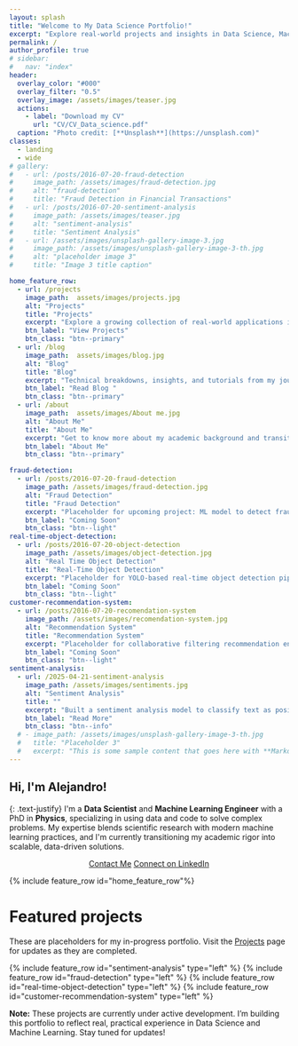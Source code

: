 ```yaml
---
layout: splash
title: "Welcome to My Data Science Portfolio!"
excerpt: "Explore real-world projects and insights in Data Science, Machine Learning, and AI."
permalink: /
author_profile: true
# sidebar:
#   nav: "index"
header:
  overlay_color: "#000"
  overlay_filter: "0.5"
  overlay_image: /assets/images/teaser.jpg
  actions:
    - label: "Download my CV"
      url: "CV/CV_Data_science.pdf"
  caption: "Photo credit: [**Unsplash**](https://unsplash.com)"
classes:
  - landing
  - wide
# gallery:
#   - url: /posts/2016-07-20-fraud-detection
#     image_path: /assets/images/fraud-detection.jpg
#     alt: "fraud-detection"
#     title: "Fraud Detection in Financial Transactions"
#   - url: /posts/2016-07-20-sentiment-analysis
#     image_path: /assets/images/teaser.jpg
#     alt: "sentiment-analysis"
#     title: "Sentiment Analysis"
#   - url: /assets/images/unsplash-gallery-image-3.jpg
#     image_path: /assets/images/unsplash-gallery-image-3-th.jpg
#     alt: "placeholder image 3"
#     title: "Image 3 title caption"

home_feature_row:
  - url: /projects
    image_path:  assets/images/projects.jpg
    alt: "Projects"
    title: "Projects"
    excerpt: "Explore a growing collection of real-world applications in Data Science, from Sentiment Analysis to Fraud Detection."
    btn_label: "View Projects"
    btn_class: "btn--primary"
  - url: /blog
    image_path:  assets/images/blog.jpg
    alt: "Blog"
    title: "Blog"
    excerpt: "Technical breakdowns, insights, and tutorials from my journey in ML and Data Science."
    btn_label: "Read Blog "
    btn_class: "btn--primary"
  - url: /about
    image_path:  assets/images/About me.jpg
    alt: "About Me"
    title: "About Me"
    excerpt: "Get to know more about my academic background and transition into Data Science."
    btn_label: "About Me"
    btn_class: "btn--primary"

fraud-detection:
  - url: /posts/2016-07-20-fraud-detection
    image_path: /assets/images/fraud-detection.jpg
    alt: "Fraud Detection"
    title: "Fraud Detection"
    excerpt: "Placeholder for upcoming project: ML model to detect fraudulent transactions using ensemble methods."
    btn_label: "Coming Soon"
    btn_class: "btn--light"
real-time-object-detection:
  - url: /posts/2016-07-20-object-detection
    image_path: /assets/images/object-detection.jpg
    alt: "Real Time Object Detection"
    title: "Real-Time Object Detection"
    excerpt: "Placeholder for YOLO-based real-time object detection pipeline on video streams."
    btn_label: "Coming Soon"
    btn_class: "btn--light"
customer-recommendation-system:
  - url: /posts/2016-07-20-recomendation-system
    image_path: /assets/images/recomendation-system.jpg
    alt: "Recommendation System"
    title: "Recommendation System"
    excerpt: "Placeholder for collaborative filtering recommendation engine."
    btn_label: "Coming Soon"
    btn_class: "btn--light"
sentiment-analysis:
  - url: /2025-04-21-sentiment-analysis
    image_path: /assets/images/sentiments.jpg
    alt: "Sentiment Analysis"
    title: ""
    excerpt: "Built a sentiment analysis model to classify text as positive or negative, useful for customer feedback and social media analysis."
    btn_label: "Read More"
    btn_class: "btn--info"
  # - image_path: /assets/images/unsplash-gallery-image-3-th.jpg
  #   title: "Placeholder 3"
  #   excerpt: "This is some sample content that goes here with **Markdown** formatting."
---
```


## Hi, I'm Alejandro!

{: .text-justify}
I'm a **Data Scientist** and **Machine Learning Engineer** with a PhD in **Physics**, specializing in using data and code to solve complex problems. My expertise blends scientific research with modern machine learning practices, and I'm currently transitioning my academic rigor into scalable, data-driven solutions.

<p align="center">
  <a class="btn btn--primary" href="mailto:alejandromatiasastorga@gmail.com">Contact Me</a>
  <a class="btn btn--inverse" href="https://www.linkedin.com/in/alexmatiasastorga/" target="_blank">Connect on LinkedIn</a>
</p>

{% include feature_row id="home_feature_row"%}

# <i class="fas fa-project-diagram"></i> Featured projects

These are placeholders for my in-progress portfolio. Visit the [Projects](./projects) page for updates as they are completed.

{% include feature_row id="sentiment-analysis" type="left" %}
{% include feature_row id="fraud-detection" type="left" %}
{% include feature_row id="real-time-object-detection" type="left" %}
{% include feature_row id="customer-recommendation-system" type="left" %}

<div class="notice--info">
  <strong>Note:</strong> These projects are currently under active development. I’m building this portfolio to reflect real, practical experience in Data Science and Machine Learning. Stay tuned for updates!
</div>
